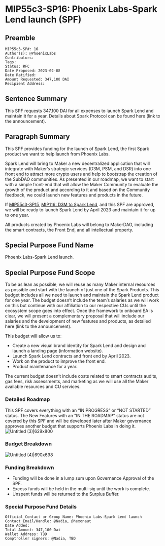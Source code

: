 # MIP55c3-SP16: Phoenix Labs-Spark Lend launch (SPF)

## Preamble

```
MIP55c3-SP#: 16
Author(s): @PhoenixLabs
Contributors:
Tags:
Status: RFC
Date Proposed: 2023-02-08
Date Ratified: 
Amount Requested: 347,100 DAI
Recipient Address:
```

## Sentence Summary

This SPF requests 347,100 DAI for all expenses to launch Spark Lend and maintain it for a year. Details about Spark Protocol can be found here (link to the announcement).

## **Paragraph Summary**

This SPF provides funding for the launch of Spark Lend, the first Spark product we want to help launch from Phoenix Labs.

Spark Lend will bring to Maker a new decentralized application that will integrate with Maker’s strategic services (D3M, PSM, and DSR) into one front end to attract more crypto users and help to bootstrap the creation of the SubDAO communities. As presented in our roadmap, we want to start with a simple front-end that will allow the Maker Community to evaluate the growth of the product and according to it and based on the Community feedback, we could launch new features and products in the future.

If [MIP55c3-SP15](https://forum.makerdao.com/t/mip55c3-sp15-phoenix-labs-initial-funding/19733), [MIP116: D3M to Spark Lend](https://forum.makerdao.com/t/mip116-d3m-to-spark-lend/19732), and this SPF are approved, we will be ready to launch Spark Lend by April 2023 and maintain it for up to one year.

All products created by Phoenix Labs will belong to MakerDAO, including the smart contracts, the Front End, and all intellectual property.

## **Special Purpose Fund Name**

Phoenix Labs-Spark Lend launch.

## ****Special Purpose Fund Scope****

To be as lean as possible, we will reuse as many Maker internal resources as possible and start with the launch of just one of the Spark Products. This budget includes all we need to launch and maintain the Spark Lend product for one year. The budget doesn’t include the team’s salaries as we will work on this but continue with our affiliation to our respective CUs until the ecosystem scope goes into effect. Once the framework to onboard EA is clear, we will present a complementary proposal that will include our salaries and the development of new features and products, as detailed here (link to the announcement).

This budget will allow us to:

- Create a new visual brand identity for Spark Lend and design and launch a landing page (information website).
- Launch Spark Lend contracts and front end by April 2023.
- Work on the product to improve the front end.
- Product maintenance for a year.

The current budget doesn’t include costs related to smart contracts audits, gas fees, risk assessments, and marketing as we will use all the Maker available resources and CU services.

### Detailed Roadmap

This SPF covers everything with an “IN PROGRESS” or “NOT STARTED” status. The New Features with an “IN THE ROADMAP” status are not covered by this SPF and will be developed later after Maker governance approves another budget that supports Phoenix Labs in doing it.
![Untitled (3)|629x800](upload://wMQDHawoXBvjujMWlCuh2fEYTbz.png)

### Budget Breakdown
![Untitled (4)|690x698](upload://qoDD8K7Pd5HjBZfbLTFx9nO2x3f.png)

### Funding Breakdown

- Funding will be done in a lump sum upon Governance Approval of the SPF.
- Excess funds will be held in the multi-sig until the work is complete.
- Unspent funds will be returned to the Surplus Buffer.

### Special Purpose Fund Details
```
Official Contact or Group Name: Phoenix Labs-Spark Lend launch
Contact Email/Handle: @Nadia, @hexonaut
Date Added: 
Total Amount: 347,100 Dai
Wallet Address: TBD
Comptroller signers: @Nadia, TBD
```

